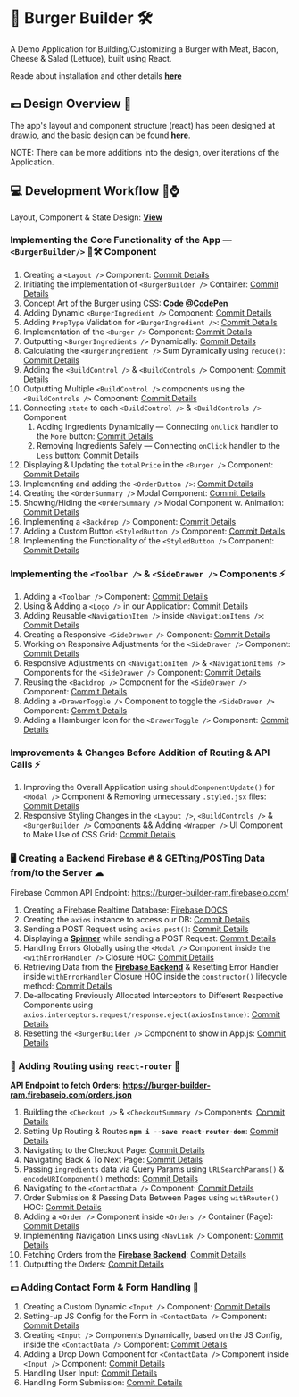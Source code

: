 # 🍔 Burger Builder 🛠

A Demo Application for Building/Customizing a Burger with Meat, Bacon, Cheese & Salad (Lettuce), built using React.

Reade about installation and other details **[here](./README.react-notes.md)**

## 💷 Design Overview 📝

The app's layout and component structure (react) has been designed at [draw.io](https://www.draw.io), and the basic design can be found **[here](https://codepen.io/ch-sriram/pen/LYNPbxq)**.

NOTE: There can be more additions into the design, over iterations of the Application.

## 💻 Development Workflow 🌊⌚

Layout, Component & State Design: **[View](https://codepen.io/ch-sriram/pen/LYNPbxq)**

### Implementing the Core Functionality of the App &mdash; `<BurgerBuilder/>` 🍔🛠 Component

1. Creating a `<Layout />` Component: [Commit Details](https://github.com/Ch-sriram/burger-builder/commit/0187377958254ea601fcfb9c6b5c5d5e39bbc484)
2. Initiating the implementation of `<BurgerBuilder />` Container: [Commit Details](https://github.com/Ch-sriram/burger-builder/commit/d8d3987494ed8a0297a97d1dd3e864e3a6e7bbf4)
3. Concept Art of the Burger using CSS: **[Code @CodePen](https://codepen.io/ch-sriram/pen/rNeByJy)**
4. Adding Dynamic `<BurgerIngredient />` Component: [Commit Details](https://github.com/Ch-sriram/burger-builder/commit/c0df741dc802e801a1f4118aaea57ba1e893da40)
5. Adding `PropType` Validation for `<BurgerIngredient />`: [Commit Details](https://github.com/Ch-sriram/burger-builder/commit/47edd2792c2cdb56b2a96d1905fb89b41fca3223)
6. Implementation of the `<Burger />` Component: [Commit Details](https://github.com/Ch-sriram/burger-builder/commit/523b225338e21b2d5c97e212db04cf5617282ed1)
7. Outputting `<BurgerIngredients />` Dynamically: [Commit Details](https://github.com/Ch-sriram/burger-builder/commit/1d1de276b9d7d677b43a842fc6be21fb436ec988)
8. Calculating the `<BurgerIngredient />` Sum Dynamically using `reduce()`: [Commit Details](https://github.com/Ch-sriram/burger-builder/commit/0be94dfd71b0280de5aa7f1ff2233fe5ac65c685)
9. Adding the `<BuildControl />` & `<BuildControls />` Component: [Commit Details](https://github.com/Ch-sriram/burger-builder/commit/2c9be483093bc2f9015799e04844cda739f5d699)
10. Outputting Multiple `<BuildControl />` components using the `<BuildControls />` Component: [Commit Details](https://github.com/Ch-sriram/burger-builder/commit/ab893618efaf7013c49acc06cdb1b11d8af72d29)
11. Connecting `state` to each `<BuildControl />` & `<BuildControls />` Component
    1. Adding Ingredients Dynamically &mdash; Connecting `onClick` handler to the `More` button: [Commit Details](https://github.com/Ch-sriram/burger-builder/commit/bd206d7166ba60336acf25803fc2e01047b85485)
    2. Removing Ingredients Safely &mdash; Connecting `onClick` handler to the `Less` button: [Commit Details](https://github.com/Ch-sriram/burger-builder/commit/cb10e79bb824a5de9d7d617426e1cec8feac3fe3)
12. Displaying & Updating the `totalPrice` in the `<Burger />` Component: [Commit Details](https://github.com/Ch-sriram/burger-builder/commit/16b0f67cca2c63257b2bddad4899b2899c03b005)
13. Implementing and adding the `<OrderButton />`: [Commit Details](https://github.com/Ch-sriram/burger-builder/commit/4b5c848b026bd9c921731a3f11ba5ae05d6a46cf)
14. Creating the `<OrderSummary />` Modal Component: [Commit Details](https://github.com/Ch-sriram/burger-builder/commit/220a907178932aac83bf09d61997785edf3f0bff)
15. Showing/Hiding the `<OrderSummary />` Modal Component w. Animation: [Commit Details](https://github.com/Ch-sriram/burger-builder/commit/c50a7880b846b16bb0b1267034faf945d18f40e0)
16. Implementing a `<Backdrop />` Component: [Commit Details](https://github.com/Ch-sriram/burger-builder/commit/d97b727fe03205c73aaad09d223f08dd18febcb4)
17. Adding a Custom Button `<StyledButton />` Component: [Commit Details](https://github.com/Ch-sriram/burger-builder/commit/d97b727fe03205c73aaad09d223f08dd18febcb4)
18. Implementing the Functionality of the `<StyledButton />` Component: [Commit Details](https://github.com/Ch-sriram/burger-builder/commit/afd95bf43088d39c1e3a2ef626028dc4f2603259)

### Implementing the `<Toolbar />` & `<SideDrawer />` Components ⚡

1. Adding a `<Toolbar />` Component: [Commit Details](https://github.com/Ch-sriram/burger-builder/commit/1f5cf0c1ae06912264691a5bd2cbdaed15d066a8)
2. Using & Adding a `<Logo />` in our Application: [Commit Details](https://github.com/Ch-sriram/burger-builder/commit/fe3e10f5665a6943e2e480ce280ce4afe06355df)
3. Adding Reusable `<NavigationItem />` inside `<NavigationItems />`: [Commit Details](https://github.com/Ch-sriram/burger-builder/commit/7b491babafc6790d4523d09f195e36ef7a2c5874)
4. Creating a Responsive `<SideDrawer />` Component: [Commit Details](https://github.com/Ch-sriram/burger-builder/commit/affec9d695647c789486a460782451a2c336f9a6)
5. Working on Responsive Adjustments for the `<SideDrawer />` Component: [Commit Details](https://github.com/Ch-sriram/burger-builder/commit/3e828543bd38fedcc80cb45d89c1c187d0aacd71)
6. Responsive Adjustments on `<NavigationItem />` & `<NavigationItems />` Components for the `<SideDrawer />` Component: [Commit Details](https://github.com/Ch-sriram/burger-builder/commit/6f791baf4c4e10aa0c8e5c2b48e2723438701bb2)
7. Reusing the `<Backdrop />` Component for the `<SideDrawer />` Component: [Commit Details](https://github.com/Ch-sriram/burger-builder/commit/c890b62822706d56733cc0113307fe58367a21a9)
8. Adding a `<DrawerToggle />` Component to toggle the `<SideDrawer />` Component: [Commit Details](https://github.com/Ch-sriram/burger-builder/commit/e9720a7b7011684e3fe13469f06ad5d2c3f173ba)
9. Adding a Hamburger Icon for the `<DrawerToggle />` Component: [Commit Details](https://github.com/Ch-sriram/burger-builder/commit/40598a9b851042abe785436fae760e20f4a1f93e)

### Improvements & Changes Before Addition of Routing & API Calls ⚡

1. Improving the Overall Application using `shouldComponentUpdate()` for `<Modal />` Component & Removing unnecessary `.styled.jsx` files: [Commit Details](https://github.com/Ch-sriram/burger-builder/commit/f19f68ba17acb7e094741865f0397131ca991f09)
2. Responsive Styling Changes in the `<Layout />`, `<BuildControls />` & `<BurgerBuilder />` Components && Adding `<Wrapper />` UI Component to Make Use of CSS Grid: [Commit Details](https://github.com/Ch-sriram/burger-builder/commit/281b64b6882915b75a39a62106a2f8200b25571c)

### 🖥 Creating a Backend Firebase 🔥 & GETting/POSTing Data from/to the Server ☁

Firebase Common API Endpoint: <https://burger-builder-ram.firebaseio.com/>

1. Creating a Firebase Realtime Database: [Firebase DOCS](https://firebase.google.com/docs/database/web/start)
2. Creating the `axios` instance to access our DB: [Commit Details](https://github.com/Ch-sriram/burger-builder/commit/beb5dcb669a15a69b733f8b289e04ab5f06cdcdd)
3. Sending a POST Request using `axios.post()`: [Commit Details](https://github.com/Ch-sriram/burger-builder/commit/2c7645a8b26cd5a3db6ac0052e274cf89662b4ca)
4. Displaying a **[Spinner](https://projects.lukehaas.me/css-loaders/)** while sending a POST Request: [Commit Details](https://github.com/Ch-sriram/burger-builder/commit/2067df848d89f1b97b5d3564215b648d398468e0)
5. Handling Errors Globally using the `<Modal />` Component inside the `<withErrorHandler />` Closure HOC: [Commit Details](https://github.com/Ch-sriram/burger-builder/commit/74552c827692cadf1ef419214f360494ad350d81)
6. Retrieving Data from the **[Firebase Backend](https://burger-builder-ram.firebaseio.com/ingredients)** & Resetting Error Handler inside `withErrorHandler` Closure HOC inside the `constructor()` lifecycle method: [Commit Details](https://github.com/Ch-sriram/burger-builder/commit/25931159b2254abff5398b69b3ef1d9d877a5498)
7. De-allocating Previously Allocated Interceptors to Different Respective Components using `axios.interceptors.request/response.eject(axiosInstance)`: [Commit Details](https://github.com/Ch-sriram/burger-builder/commit/56ec181898c2dd9be30af028a2f76832ce708864)
8. Resetting the `<BurgerBuilder />` Component to show in App.js: [Commit Details](https://github.com/Ch-sriram/burger-builder/commit/ae43d461e8b467b0639a066ffd1b62b70fce6424)

### 🔀 Adding Routing using `react-router` 🔀

**API Endpoint to fetch Orders: <https://burger-builder-ram.firebaseio.com/orders.json>**

1. Building the `<Checkout />` & `<CheckoutSummary />` Components: [Commit Details](https://github.com/Ch-sriram/burger-builder/commit/bb4ab26d36667835423c08ca13c66db4be548c82)
2. Setting Up Routing & Routes **`npm i --save react-router-dom`**: [Commit Details](https://github.com/Ch-sriram/burger-builder/commit/3c6460117d6ea628539b3f21b93c8cefdf8c16ff)
3. Navigating to the Checkout Page: [Commit Details](https://github.com/Ch-sriram/burger-builder/commit/0b4e6a4c06d40293f5b77cf0255f5be35680d1a8)
4. Navigating Back & To Next Page: [Commit Details](https://github.com/Ch-sriram/burger-builder/commit/055272d5adc3d75bb447e681bf5e149d026af714)
5. Passing `ingredients` data via Query Params using `URLSearchParams()` & `encodeURIComponent()` methods: [Commit Details](https://github.com/Ch-sriram/burger-builder/commit/269ed08052bb9ceedabc3692510fd72c6d7650fe)
6. Navigating to the `<ContactData />` Component: [Commit Details](https://github.com/Ch-sriram/burger-builder/commit/ab1083c80d9e48cb1bc13c888b7d342942772edb)
7. Order Submission & Passing Data Between Pages using `withRouter()` HOC: [Commit Details](https://github.com/Ch-sriram/burger-builder/commit/cd0160730a28ab8f8d96afa165e8c4858b47afc3)
8. Adding a `<Order />` Component inside `<Orders />` Container (Page): [Commit Details](https://github.com/Ch-sriram/burger-builder/commit/a8ecf21d53600cc3fe33ef92d100eeb651acf2c2)
9. Implementing Navigation Links using `<NavLink />` Component: [Commit Details](https://github.com/Ch-sriram/burger-builder/commit/cd28720d9650cea831ca4c4975dfeb9c09160d8f)
10. Fetching Orders from the **[Firebase Backend](https://burger-builder-ram.firebaseio.com/orders.json)**: [Commit Details](https://github.com/Ch-sriram/burger-builder/commit/c0a5f197c56fc2b146f59d9d3fe8bc83e5361900)
11. Outputting the Orders: [Commit Details](https://github.com/Ch-sriram/burger-builder/commit/61ed1ab9380291d1b8f6ad8ebfeeb5c2b64cbfc0)

### 💷 Adding Contact Form & Form Handling 📝

1. Creating a Custom Dynamic `<Input />` Component: [Commit Details](https://github.com/Ch-sriram/burger-builder/commit/3576b226a1f6c453948052e66b10a3da85da10cc)
2. Setting-up JS Config for the Form in `<ContactData />` Component: [Commit Details](https://github.com/Ch-sriram/burger-builder/commit/10c4e62025e610b6fb6259a0caa5311082a3f614)
3. Creating `<Input />` Components Dynamically, based on the JS Config, inside the `<ContactData />` Component: [Commit Details](https://github.com/Ch-sriram/burger-builder/commit/dae73e0b18d53a5529df6fe706cf3432098da830)
4. Adding a Drop Down Component for `<ContactData />` Component inside `<Input />` Component: [Commit Details](https://github.com/Ch-sriram/burger-builder/commit/2a9da1d69c9f242245c14fd6f19ca8d2d7161953)
5. Handling User Input: [Commit Details](https://github.com/Ch-sriram/burger-builder/commit/7080a9d9873d216ab9b1332e6f6e3d931904f774)
6. Handling Form Submission: [Commit Details]()
